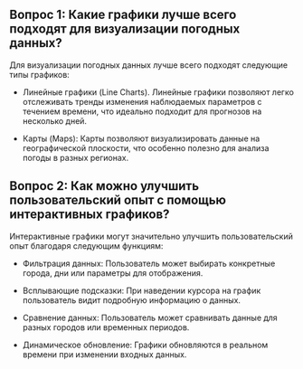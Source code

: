 ## Вопрос 1: Какие графики лучше всего подходят для визуализации погодных данных?

Для визуализации погодных данных лучше всего подходят следующие типы графиков:

* Линейные графики (Line Charts). Линейные графики позволяют легко отслеживать тренды изменения наблюдаемых параметров с течением времени, что идеально подходит для прогнозов на несколько дней.

* Карты (Maps): Карты позволяют визуализировать данные на географической плоскости, что особенно полезно для анализа погоды в разных регионах.



## Вопрос 2: Как можно улучшить пользовательский опыт с помощью интерактивных графиков?

Интерактивные графики могут значительно улучшить пользовательский опыт благодаря следующим функциям:

* Фильтрация данных: Пользователь может выбирать конкретные города, дни или параметры для отображения.

* Всплывающие подсказки: При наведении курсора на график пользователь видит подробную информацию о данных.

* Сравнение данных: Пользователь может сравнивать данные для разных городов или временных периодов.

* Динамическое обновление: Графики обновляются в реальном времени при изменении входных данных.

